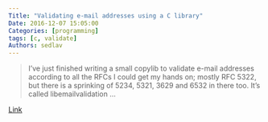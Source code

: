 ```yaml
---
Title: "Validating e-mail addresses using a C library"
Date: 2016-12-07 15:05:00
Categories: [programming]
tags: [c, validate]
Authors: sedlav
---
```


> I’ve just finished writing a small copylib to validate e-mail addresses according to all the RFCs I could get my hands on; mostly RFC 5322, but there is a sprinking of 5234, 5321, 3629 and 6532 in there too. It’s called libemailvalidation ...

[Link](https://tecnocode.co.uk/2016/12/07/validating-e-mail-addresses/)
